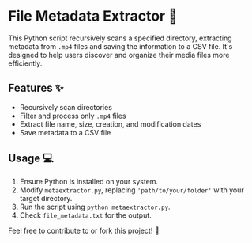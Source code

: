 # File Metadata Extractor :mag_right:

This Python script recursively scans a specified directory, extracting metadata from `.mp4` files and saving the information to a CSV file. It's designed to help users discover and organize their media files more efficiently.

## Features :sparkles:

- Recursively scan directories
- Filter and process only `.mp4` files
- Extract file name, size, creation, and modification dates
- Save metadata to a CSV file

## Usage :computer:

1. Ensure Python is installed on your system.
2. Modify `metaextractor.py`, replacing `'path/to/your/folder'` with your target directory.
3. Run the script using `python metaextractor.py`.
4. Check `file_metadata.txt` for the output.

Feel free to contribute to or fork this project! :fork_and_knife:
